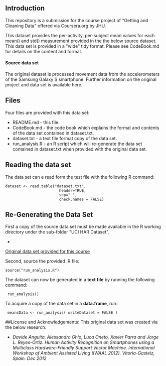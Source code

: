 ## Introduction

This repository is a submission for the course project of "Getting and Cleaning Data" offered via Coursera.org by JHU.

This dataset provides the per-activity, per-subject mean values for each mean() and std() measurement provided in the the below source dataset. This data set is provided in a "wide" tidy format. Please see CodeBook.md for details on the content and format.

#### Source data set
The original dataset is processed movement data from the accelerometers of the Samsung Galaxy S smartphone. Further information on the original project and data set is available 
<a hef="http://archive.ics.uci.edu/ml/datasets/Human+Activity+Recognition+Using+Smartphones">
here</a>.

##	Files
Four files are provided with this data set:

* README.md - this file.
* CodeBook.md - the code book which explains the format and contents of the data set contained in dataset.txt.
* dataset.txt - a text file format copy of the data set.
* run_analysis.R - an R script which will re-generate the data set contained in dataset.txt when provided with the original data set.

## Reading the data set
The data set can e read form the test file with the following R command:

```{R}
dataset <- read.table("dataset.txt",
						header=TRUE,
						sep=" ",
						check.names = FALSE)
```

## Re-Generating the Data Set
First a copy of the source data set must be made available in the R working directory under the sub-folder "UCI HAR Dataset".

* <a href="https://d396qusza40orc.cloudfront.net/getdata%2Fprojectfiles%2FUCI%20HAR%20Dataset.zip">
Original data set provided for this course</a>

Second, source the provided .R file:

```{R}
source("run_analysis.R")
```

The dataset can now be generated in a **text file** by running the following command:

```{R}
 run_analysis()
```

To acquire a copy of the data set in a **data.frame**, run:

```{R}
 meansData <- run_analysis( writeDataset = FALSE )
```

##License and Acknowledgements:
This original data set was created via the below research:

* <i>Davide Anguita, Alessandro Ghio, Luca Oneto, Xavier Parra and Jorge L. Reyes-Ortiz. Human Activity Recognition on Smartphones using a Multiclass Hardware-Friendly Support Vector Machine. International Workshop of Ambient Assisted Living (IWAAL 2012). Vitoria-Gasteiz, Spain. Dec 2012</i>